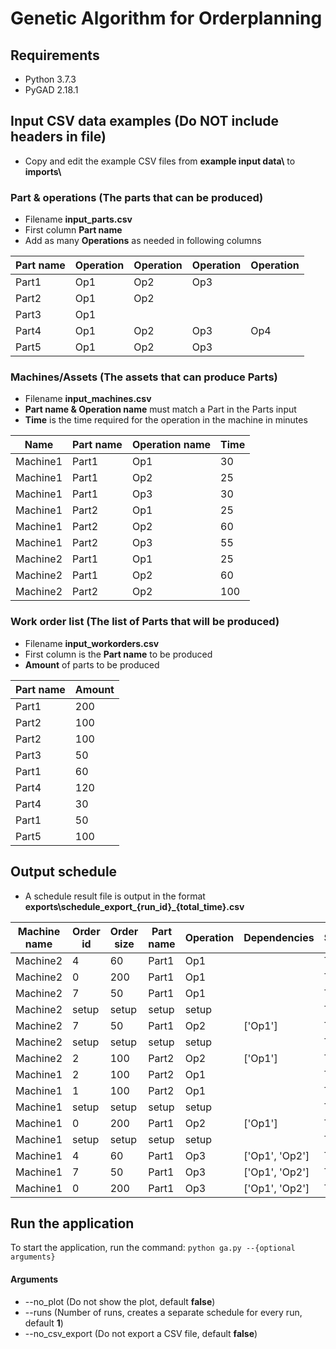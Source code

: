 # Genetic Algorithm for Orderplanning

## Requirements
* Python 3.7.3
* PyGAD 2.18.1

## Input CSV data examples (Do NOT include headers in file)
* Copy and edit the example CSV files from **example input data\\** to **imports\\**

### Part & operations (The parts that can be produced)
* Filename **input_parts.csv**
* First column **Part name**
* Add as many **Operations** as needed in following columns

|Part name|Operation|Operation|Operation|Operation|
|--------|-----|---|---|---|
|Part1   |Op1  |Op2|Op3|   |
|Part2   |Op1  |Op2|   |   |
|Part3   |Op1  |   |   |   |
|Part4   |Op1  |Op2|Op3|Op4|
|Part5   |Op1  |Op2|Op3|   |

### Machines/Assets (The assets that can produce Parts)
* Filename **input_machines.csv**
* **Part name & Operation name** must match a Part in the Parts input
* **Time** is the time required for the operation in the machine in minutes

|Name|Part name|Operation name|Time|
|--------|-----|---|---|
|Machine1|Part1|Op1|30 |
|Machine1|Part1|Op2|25 |
|Machine1|Part1|Op3|30 |
|Machine1|Part2|Op1|25 |
|Machine1|Part2|Op2|60 |
|Machine1|Part2|Op3|55 |
|Machine2|Part1|Op1|25 |
|Machine2|Part1|Op2|60 |
|Machine2|Part2|Op2|100|

### Work order list (The list of Parts that will be produced)
* Filename **input_workorders.csv**
* First column is the **Part name** to be produced
* **Amount** of parts to be produced

|Part name|Amount|
|--------|-----|
|Part1   |200  |
|Part2   |100  |
|Part2   |100  |
|Part3   |50   |
|Part1   |60   |
|Part4   |120  |
|Part4   |30   |
|Part1   |50   |
|Part5   |100  |

## Output schedule
* A schedule result file is output in the format **exports\schedule_export_{run_id}\_{total_time}.csv**

|Machine name|Order id|Order size|Part name|Operation|Dependencies         |Scheduled|Starttime|Endtime|
|------------|--------|----------|---------|---------|---------------------|---------|---------|-------|
|Machine2    |4       |60        |Part1    |Op1      |                     |True     |0        |1500   |
|Machine2    |0       |200       |Part1    |Op1      |                     |True     |1500     |6500   |
|Machine2    |7       |50        |Part1    |Op1      |                     |True     |6500     |7750   |
|Machine2    |setup   |setup     |setup    |setup    |                     |True     |7750     |7810   |
|Machine2    |7       |50        |Part1    |Op2      |['Op1']              |True     |7810     |10810  |
|Machine2    |setup   |setup     |setup    |setup    |                     |True     |10810    |10870  |
|Machine2    |2       |100       |Part2    |Op2      |['Op1']              |True     |10870    |20870  |
|Machine1    |2       |100       |Part2    |Op1      |                     |True     |0        |2500   |
|Machine1    |1       |100       |Part2    |Op1      |                     |True     |2500     |5000   |
|Machine1    |setup   |setup     |setup    |setup    |                     |True     |5000     |5060   |
|Machine1    |0       |200       |Part1    |Op2      |['Op1']              |True     |6500     |11500  |
|Machine1    |setup   |setup     |setup    |setup    |                     |True     |11500    |11560  |
|Machine1    |4       |60        |Part1    |Op3      |['Op1', 'Op2']       |True     |11560    |13360  |
|Machine1    |7       |50        |Part1    |Op3      |['Op1', 'Op2']       |True     |13360    |14860  |
|Machine1    |0       |200       |Part1    |Op3      |['Op1', 'Op2']       |True     |14860    |20860  |

## Run the application

To start the application, run the command: ```python ga.py --{optional arguments}```
#### Arguments
* --no_plot       (Do not show the plot, default **false**)
* --runs          (Number of runs, creates a separate schedule for every run, default **1**)
* --no_csv_export (Do not export a CSV file, default **false**)

